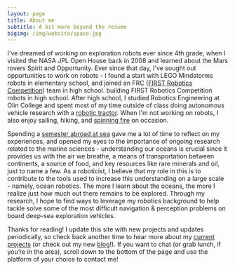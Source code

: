 ```yaml
---
layout: page
title: About me
subtitle: A bit more beyond the resume
bigimg: /img/website/space.jpg
---
```


I've dreamed of working on exploration robots ever since 4th grade, when I visited the NASA JPL Open House back in 2008 and learned about the Mars rovers Spirit and Opportunity. Ever since that day, I've sought out opportunities to work on robots - I found a start with LEGO Mindstorms robots in elementary school, and joined an FRC ([FIRST Robotics Competition](https://www.firstinspires.org/robotics/frc)) team in high school. building FIRST Robotics Competition robots in high school. After high school, I studied Robotics Engineering at Olin College and spent most of my time outside of class doing autonomous vehicle research with a [robotic tractor](/gravl). When I'm not working on robots, I also enjoy sailing, hiking, and
[spinning fire](https://www.youtube.com/watch?v=YQ9AsDnuLgw&list=PLO8BVdvev9baU0EnWLt45Rn8z-Z5NZg5m&index=14) on occasion.

Spending a [semester abroad at sea](/sea) gave me a lot of time to reflect on my experiences, and opened my eyes to the importance of ongoing research related to the marine sciences - understanding our oceans is crucial since it provides us with the air we breathe, a means of transportation between continents, a source of food, and key resources like rare minerals and oil, just to name a few. As a roboticist, I believe that my role in this is to contribute to the tools used to increase this understanding on a large scale - namely, ocean robotics. The more I learn about the oceans, the more I realize just how much out there remains to be explored. Through my research, I hope to find ways to leverage my robotics background to help tackle solve some of the most difficult navigation & perception problems on board deep-sea exploration vehicles.

Thanks for reading! I update this site with new projects and updates periodically, so check back another time to hear more about my [current projects](/projects) (or check out my new [blog](/blog)!). If you want to chat (or grab lunch, if you’re in the area), scroll down to the bottom of the page and use the platform of your choice to contact me!
